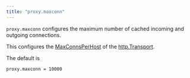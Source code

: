 ```yaml
---
title: "proxy.maxconn"
---
```


`proxy.maxconn` configures the maximum number of cached
incoming and outgoing connections.

This configures the [MaxConnsPerHost](https://golang.org/pkg/net/http/#Transport.MaxConnsPerHost)
of the [http.Transport](https://golang.org/pkg/net/http/#Transport).

The default is

    proxy.maxconn = 10000

